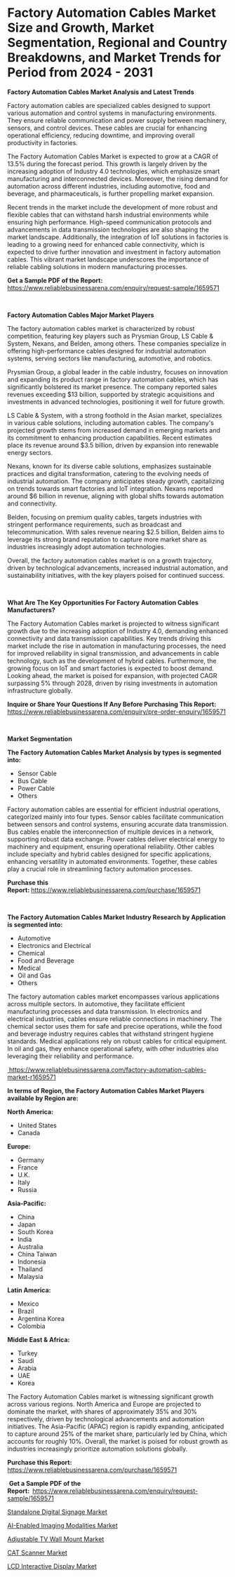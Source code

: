 <p><h1>Factory Automation Cables Market Size and Growth, Market Segmentation, Regional and Country Breakdowns, and Market Trends for Period from 2024 -  2031</h1></p><p><strong>Factory Automation Cables Market Analysis and Latest Trends</strong></p>
<p><p>Factory automation cables are specialized cables designed to support various automation and control systems in manufacturing environments. They ensure reliable communication and power supply between machinery, sensors, and control devices. These cables are crucial for enhancing operational efficiency, reducing downtime, and improving overall productivity in factories.</p><p>The Factory Automation Cables Market is expected to grow at a CAGR of 13.5% during the forecast period. This growth is largely driven by the increasing adoption of Industry 4.0 technologies, which emphasize smart manufacturing and interconnected devices. Moreover, the rising demand for automation across different industries, including automotive, food and beverage, and pharmaceuticals, is further propelling market expansion.</p><p>Recent trends in the market include the development of more robust and flexible cables that can withstand harsh industrial environments while ensuring high performance. High-speed communication protocols and advancements in data transmission technologies are also shaping the market landscape. Additionally, the integration of IoT solutions in factories is leading to a growing need for enhanced cable connectivity, which is expected to drive further innovation and investment in factory automation cables. This vibrant market landscape underscores the importance of reliable cabling solutions in modern manufacturing processes.</p></p>
<p><strong>Get a Sample PDF of the Report:&nbsp;</strong> <a href="https://www.reliablebusinessarena.com/enquiry/request-sample/1659571?utm_campaign=1278&utm_medium=2&utm_source=Github&utm_content=ia&utm_term=28092024&utm_id=factory-automation-cables">https://www.reliablebusinessarena.com/enquiry/request-sample/1659571</a></p>
<p>&nbsp;</p>
<p><strong>Factory Automation Cables Major Market Players</strong></p>
<p><p>The factory automation cables market is characterized by robust competition, featuring key players such as Prysmian Group, LS Cable & System, Nexans, and Belden, among others. These companies specialize in offering high-performance cables designed for industrial automation systems, serving sectors like manufacturing, automotive, and robotics.</p><p>Prysmian Group, a global leader in the cable industry, focuses on innovation and expanding its product range in factory automation cables, which has significantly bolstered its market presence. The company reported sales revenues exceeding $13 billion, supported by strategic acquisitions and investments in advanced technologies, positioning it well for future growth.</p><p>LS Cable & System, with a strong foothold in the Asian market, specializes in various cable solutions, including automation cables. The company's projected growth stems from increased demand in emerging markets and its commitment to enhancing production capabilities. Recent estimates place its revenue around $3.5 billion, driven by expansion into renewable energy sectors.</p><p>Nexans, known for its diverse cable solutions, emphasizes sustainable practices and digital transformation, catering to the evolving needs of industrial automation. The company anticipates steady growth, capitalizing on trends towards smart factories and IoT integration. Nexans reported around $6 billion in revenue, aligning with global shifts towards automation and connectivity.</p><p>Belden, focusing on premium quality cables, targets industries with stringent performance requirements, such as broadcast and telecommunication. With sales revenue nearing $2.5 billion, Belden aims to leverage its strong brand reputation to capture more market share as industries increasingly adopt automation technologies.</p><p>Overall, the factory automation cables market is on a growth trajectory, driven by technological advancements, increased industrial automation, and sustainability initiatives, with the key players poised for continued success.</p></p>
<p>&nbsp;</p>
<p><strong>What Are The Key Opportunities For Factory Automation Cables Manufacturers?</strong></p>
<p><p>The Factory Automation Cables market is projected to witness significant growth due to the increasing adoption of Industry 4.0, demanding enhanced connectivity and data transmission capabilities. Key trends driving this market include the rise in automation in manufacturing processes, the need for improved reliability in signal transmission, and advancements in cable technology, such as the development of hybrid cables. Furthermore, the growing focus on IoT and smart factories is expected to boost demand. Looking ahead, the market is poised for expansion, with projected CAGR surpassing 5% through 2028, driven by rising investments in automation infrastructure globally.</p></p>
<p><strong>Inquire or Share Your Questions If Any Before Purchasing This Report:</strong> <a href="https://www.reliablebusinessarena.com/enquiry/pre-order-enquiry/1659571?utm_campaign=1278&utm_medium=2&utm_source=Github&utm_content=ia&utm_term=28092024&utm_id=factory-automation-cables">https://www.reliablebusinessarena.com/enquiry/pre-order-enquiry/1659571</a></p>
<p>&nbsp;</p>
<p><strong>Market Segmentation</strong></p>
<p><strong>The Factory Automation Cables Market Analysis by types is segmented into:</strong></p>
<p><ul><li>Sensor Cable</li><li>Bus Cable</li><li>Power Cable</li><li>Others</li></ul></p>
<p><p>Factory automation cables are essential for efficient industrial operations, categorized mainly into four types. Sensor cables facilitate communication between sensors and control systems, ensuring accurate data transmission. Bus cables enable the interconnection of multiple devices in a network, supporting robust data exchange. Power cables deliver electrical energy to machinery and equipment, ensuring operational reliability. Other cables include specialty and hybrid cables designed for specific applications, enhancing versatility in automated environments. Together, these cables play a crucial role in streamlining factory automation processes.</p></p>
<p><strong>Purchase this Report:&nbsp;</strong><a href="https://www.reliablebusinessarena.com/purchase/1659571?utm_campaign=1278&utm_medium=2&utm_source=Github&utm_content=ia&utm_term=28092024&utm_id=factory-automation-cables">https://www.reliablebusinessarena.com/purchase/1659571</a></p>
<p>&nbsp;</p>
<p><strong>The Factory Automation Cables Market Industry Research by Application is segmented into:</strong></p>
<p><ul><li>Automotive</li><li>Electronics and Electrical</li><li>Chemical</li><li>Food and Beverage</li><li>Medical</li><li>Oil and Gas</li><li>Others</li></ul></p>
<p><p>The factory automation cables market encompasses various applications across multiple sectors. In automotive, they facilitate efficient manufacturing processes and data transmission. In electronics and electrical industries, cables ensure reliable connections in machinery. The chemical sector uses them for safe and precise operations, while the food and beverage industry requires cables that withstand stringent hygiene standards. Medical applications rely on robust cables for critical equipment. In oil and gas, they enhance operational safety, with other industries also leveraging their reliability and performance.</p></p>
<p><a href="https://www.reliablebusinessarena.com/factory-automation-cables-market-r1659571?utm_campaign=1278&utm_medium=2&utm_source=Github&utm_content=ia&utm_term=28092024&utm_id=factory-automation-cables">&nbsp;https://www.reliablebusinessarena.com/factory-automation-cables-market-r1659571</a></p>
<p><strong>In terms of Region, the Factory Automation Cables Market Players available by Region are:</strong></p>
<p>
    <p> <strong> North America: </strong>
        <ul>
            <li>United States</li>
            <li>Canada</li>
        </ul>
        </p> 
    <p> <strong> Europe: </strong>
        <ul>
            <li>Germany</li>
            <li>France</li>
            <li>U.K.</li>
            <li>Italy</li>
            <li>Russia</li>
        </ul>
        </p> 
    <p> <strong> Asia-Pacific: </strong>
        <ul>
            <li>China</li>
            <li>Japan</li>
            <li>South Korea</li>
            <li>India</li>
            <li>Australia</li>
            <li>China Taiwan</li>
            <li>Indonesia</li>
            <li>Thailand</li>
            <li>Malaysia</li>
        </ul>
        </p> 
    <p> <strong> Latin America: </strong>
        <ul>
            <li>Mexico</li>
            <li>Brazil</li>
            <li>Argentina Korea</li>
            <li>Colombia</li>
        </ul>
        </p> 
    <p> <strong> Middle East & Africa: </strong>
        <ul>
            <li>Turkey</li>
            <li>Saudi</li>
            <li>Arabia</li>
            <li>UAE</li>
            <li>Korea</li>
        </ul>
    </p>
    </p>
<p><p>The Factory Automation Cables market is witnessing significant growth across various regions. North America and Europe are projected to dominate the market, with shares of approximately 35% and 30% respectively, driven by technological advancements and automation initiatives. The Asia-Pacific (APAC) region is rapidly expanding, anticipated to capture around 25% of the market share, particularly led by China, which accounts for roughly 10%. Overall, the market is poised for robust growth as industries increasingly prioritize automation solutions globally.</p></p>
<p><strong>Purchase this Report: </strong><a href="https://www.reliablebusinessarena.com/purchase/1659571?utm_campaign=1278&utm_medium=2&utm_source=Github&utm_content=ia&utm_term=28092024&utm_id=factory-automation-cables">https://www.reliablebusinessarena.com/purchase/1659571</a></p>
<p>&nbsp;<strong>Get a Sample PDF of the Report:&nbsp;&nbsp;</strong><a href="https://www.reliablebusinessarena.com/enquiry/request-sample/1659571?utm_campaign=1278&utm_medium=2&utm_source=Github&utm_content=ia&utm_term=28092024&utm_id=factory-automation-cables">https://www.reliablebusinessarena.com/enquiry/request-sample/1659571</a></p>
<p><strong></strong></p>
<p><p><a href="https://www.linkedin.com/pulse/future-innovation-global-standalone-digital-signage-market-eae6e?utm_campaign=1278&utm_medium=2&utm_source=Github&utm_content=ia&utm_term=28092024&utm_id=factory-automation-cables">Standalone Digital Signage Market</a></p><p><a href="https://issuu.com/reportprime-2/docs/ai-enabled-imaging-modalities-marke_9e0914898f4c93?utm_campaign=1278&utm_medium=2&utm_source=Github&utm_content=ia&utm_term=28092024&utm_id=factory-automation-cables">AI-Enabled Imaging Modalities Market</a></p><p><a href="https://www.linkedin.com/pulse/emerging-market-trends-regional-analysis-adjustable-tv-wall-y3cdf?utm_campaign=1278&utm_medium=2&utm_source=Github&utm_content=ia&utm_term=28092024&utm_id=factory-automation-cables">Adjustable TV Wall Mount Market</a></p><p><a href="https://issuu.com/reportprime-2/docs/cat-scanner-market-size-2030.pptx_9d2c63fc72bfcb?utm_campaign=1278&utm_medium=2&utm_source=Github&utm_content=ia&utm_term=28092024&utm_id=factory-automation-cables">CAT Scanner Market</a></p><p><a href="https://www.linkedin.com/pulse/lcd-interactive-display-market-indicators-size-regional-izihe?utm_campaign=1278&utm_medium=2&utm_source=Github&utm_content=ia&utm_term=28092024&utm_id=factory-automation-cables">LCD Interactive Display Market</a></p></p>